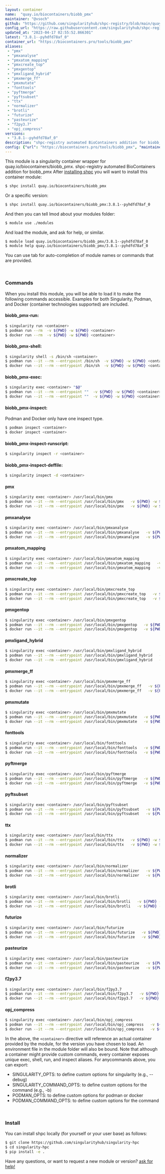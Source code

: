 ```yaml
---
layout: container
name:  "quay.io/biocontainers/biobb_pmx"
maintainer: "@vsoch"
github: "https://github.com/singularityhub/shpc-registry/blob/main/quay.io/biocontainers/biobb_pmx/container.yaml"
config_url: "https://raw.githubusercontent.com/singularityhub/shpc-registry/main/quay.io/biocontainers/biobb_pmx/container.yaml"
updated_at: "2023-04-17 02:55:52.866301"
latest: "3.8.1--pyhdfd78af_0"
container_url: "https://biocontainers.pro/tools/biobb_pmx"
aliases:
 - "pmx"
 - "pmxanalyse"
 - "pmxatom_mapping"
 - "pmxcreate_top"
 - "pmxgentop"
 - "pmxligand_hybrid"
 - "pmxmerge_ff"
 - "pmxmutate"
 - "fonttools"
 - "pyftmerge"
 - "pyftsubset"
 - "ttx"
 - "normalizer"
 - "brotli"
 - "futurize"
 - "pasteurize"
 - "f2py3.7"
 - "opj_compress"
versions:
 - "3.8.1--pyhdfd78af_0"
description: "shpc-registry automated BioContainers addition for biobb_pmx"
config: {"url": "https://biocontainers.pro/tools/biobb_pmx", "maintainer": "@vsoch", "description": "shpc-registry automated BioContainers addition for biobb_pmx", "latest": {"3.8.1--pyhdfd78af_0": "sha256:c25e06f154b5294239498065229e08b4dc736a2f3a0f81cc67d0632d57007b78"}, "tags": {"3.8.1--pyhdfd78af_0": "sha256:c25e06f154b5294239498065229e08b4dc736a2f3a0f81cc67d0632d57007b78"}, "docker": "quay.io/biocontainers/biobb_pmx", "aliases": {"pmx": "/usr/local/bin/pmx", "pmxanalyse": "/usr/local/bin/pmxanalyse", "pmxatom_mapping": "/usr/local/bin/pmxatom_mapping", "pmxcreate_top": "/usr/local/bin/pmxcreate_top", "pmxgentop": "/usr/local/bin/pmxgentop", "pmxligand_hybrid": "/usr/local/bin/pmxligand_hybrid", "pmxmerge_ff": "/usr/local/bin/pmxmerge_ff", "pmxmutate": "/usr/local/bin/pmxmutate", "fonttools": "/usr/local/bin/fonttools", "pyftmerge": "/usr/local/bin/pyftmerge", "pyftsubset": "/usr/local/bin/pyftsubset", "ttx": "/usr/local/bin/ttx", "normalizer": "/usr/local/bin/normalizer", "brotli": "/usr/local/bin/brotli", "futurize": "/usr/local/bin/futurize", "pasteurize": "/usr/local/bin/pasteurize", "f2py3.7": "/usr/local/bin/f2py3.7", "opj_compress": "/usr/local/bin/opj_compress"}}
---
```


This module is a singularity container wrapper for quay.io/biocontainers/biobb_pmx.
shpc-registry automated BioContainers addition for biobb_pmx
After [installing shpc](#install) you will want to install this container module:


```bash
$ shpc install quay.io/biocontainers/biobb_pmx
```

Or a specific version:

```bash
$ shpc install quay.io/biocontainers/biobb_pmx:3.8.1--pyhdfd78af_0
```

And then you can tell lmod about your modules folder:

```bash
$ module use ./modules
```

And load the module, and ask for help, or similar.

```bash
$ module load quay.io/biocontainers/biobb_pmx/3.8.1--pyhdfd78af_0
$ module help quay.io/biocontainers/biobb_pmx/3.8.1--pyhdfd78af_0
```

You can use tab for auto-completion of module names or commands that are provided.

<br>

### Commands

When you install this module, you will be able to load it to make the following commands accessible.
Examples for both Singularity, Podman, and Docker (container technologies supported) are included.

#### biobb_pmx-run:

```bash
$ singularity run <container>
$ podman run --rm  -v ${PWD} -w ${PWD} <container>
$ docker run --rm  -v ${PWD} -w ${PWD} <container>
```

#### biobb_pmx-shell:

```bash
$ singularity shell -s /bin/sh <container>
$ podman run --it --rm --entrypoint /bin/sh  -v ${PWD} -w ${PWD} <container>
$ docker run --it --rm --entrypoint /bin/sh  -v ${PWD} -w ${PWD} <container>
```

#### biobb_pmx-exec:

```bash
$ singularity exec <container> "$@"
$ podman run --it --rm --entrypoint ""  -v ${PWD} -w ${PWD} <container> "$@"
$ docker run --it --rm --entrypoint ""  -v ${PWD} -w ${PWD} <container> "$@"
```

#### biobb_pmx-inspect:

Podman and Docker only have one inspect type.

```bash
$ podman inspect <container>
$ docker inspect <container>
```

#### biobb_pmx-inspect-runscript:

```bash
$ singularity inspect -r <container>
```

#### biobb_pmx-inspect-deffile:

```bash
$ singularity inspect -d <container>
```


#### pmx

```bash
$ singularity exec <container> /usr/local/bin/pmx
$ podman run --it --rm --entrypoint /usr/local/bin/pmx   -v ${PWD} -w ${PWD} <container> -c " $@"
$ docker run --it --rm --entrypoint /usr/local/bin/pmx   -v ${PWD} -w ${PWD} <container> -c " $@"
```


#### pmxanalyse

```bash
$ singularity exec <container> /usr/local/bin/pmxanalyse
$ podman run --it --rm --entrypoint /usr/local/bin/pmxanalyse   -v ${PWD} -w ${PWD} <container> -c " $@"
$ docker run --it --rm --entrypoint /usr/local/bin/pmxanalyse   -v ${PWD} -w ${PWD} <container> -c " $@"
```


#### pmxatom_mapping

```bash
$ singularity exec <container> /usr/local/bin/pmxatom_mapping
$ podman run --it --rm --entrypoint /usr/local/bin/pmxatom_mapping   -v ${PWD} -w ${PWD} <container> -c " $@"
$ docker run --it --rm --entrypoint /usr/local/bin/pmxatom_mapping   -v ${PWD} -w ${PWD} <container> -c " $@"
```


#### pmxcreate_top

```bash
$ singularity exec <container> /usr/local/bin/pmxcreate_top
$ podman run --it --rm --entrypoint /usr/local/bin/pmxcreate_top   -v ${PWD} -w ${PWD} <container> -c " $@"
$ docker run --it --rm --entrypoint /usr/local/bin/pmxcreate_top   -v ${PWD} -w ${PWD} <container> -c " $@"
```


#### pmxgentop

```bash
$ singularity exec <container> /usr/local/bin/pmxgentop
$ podman run --it --rm --entrypoint /usr/local/bin/pmxgentop   -v ${PWD} -w ${PWD} <container> -c " $@"
$ docker run --it --rm --entrypoint /usr/local/bin/pmxgentop   -v ${PWD} -w ${PWD} <container> -c " $@"
```


#### pmxligand_hybrid

```bash
$ singularity exec <container> /usr/local/bin/pmxligand_hybrid
$ podman run --it --rm --entrypoint /usr/local/bin/pmxligand_hybrid   -v ${PWD} -w ${PWD} <container> -c " $@"
$ docker run --it --rm --entrypoint /usr/local/bin/pmxligand_hybrid   -v ${PWD} -w ${PWD} <container> -c " $@"
```


#### pmxmerge_ff

```bash
$ singularity exec <container> /usr/local/bin/pmxmerge_ff
$ podman run --it --rm --entrypoint /usr/local/bin/pmxmerge_ff   -v ${PWD} -w ${PWD} <container> -c " $@"
$ docker run --it --rm --entrypoint /usr/local/bin/pmxmerge_ff   -v ${PWD} -w ${PWD} <container> -c " $@"
```


#### pmxmutate

```bash
$ singularity exec <container> /usr/local/bin/pmxmutate
$ podman run --it --rm --entrypoint /usr/local/bin/pmxmutate   -v ${PWD} -w ${PWD} <container> -c " $@"
$ docker run --it --rm --entrypoint /usr/local/bin/pmxmutate   -v ${PWD} -w ${PWD} <container> -c " $@"
```


#### fonttools

```bash
$ singularity exec <container> /usr/local/bin/fonttools
$ podman run --it --rm --entrypoint /usr/local/bin/fonttools   -v ${PWD} -w ${PWD} <container> -c " $@"
$ docker run --it --rm --entrypoint /usr/local/bin/fonttools   -v ${PWD} -w ${PWD} <container> -c " $@"
```


#### pyftmerge

```bash
$ singularity exec <container> /usr/local/bin/pyftmerge
$ podman run --it --rm --entrypoint /usr/local/bin/pyftmerge   -v ${PWD} -w ${PWD} <container> -c " $@"
$ docker run --it --rm --entrypoint /usr/local/bin/pyftmerge   -v ${PWD} -w ${PWD} <container> -c " $@"
```


#### pyftsubset

```bash
$ singularity exec <container> /usr/local/bin/pyftsubset
$ podman run --it --rm --entrypoint /usr/local/bin/pyftsubset   -v ${PWD} -w ${PWD} <container> -c " $@"
$ docker run --it --rm --entrypoint /usr/local/bin/pyftsubset   -v ${PWD} -w ${PWD} <container> -c " $@"
```


#### ttx

```bash
$ singularity exec <container> /usr/local/bin/ttx
$ podman run --it --rm --entrypoint /usr/local/bin/ttx   -v ${PWD} -w ${PWD} <container> -c " $@"
$ docker run --it --rm --entrypoint /usr/local/bin/ttx   -v ${PWD} -w ${PWD} <container> -c " $@"
```


#### normalizer

```bash
$ singularity exec <container> /usr/local/bin/normalizer
$ podman run --it --rm --entrypoint /usr/local/bin/normalizer   -v ${PWD} -w ${PWD} <container> -c " $@"
$ docker run --it --rm --entrypoint /usr/local/bin/normalizer   -v ${PWD} -w ${PWD} <container> -c " $@"
```


#### brotli

```bash
$ singularity exec <container> /usr/local/bin/brotli
$ podman run --it --rm --entrypoint /usr/local/bin/brotli   -v ${PWD} -w ${PWD} <container> -c " $@"
$ docker run --it --rm --entrypoint /usr/local/bin/brotli   -v ${PWD} -w ${PWD} <container> -c " $@"
```


#### futurize

```bash
$ singularity exec <container> /usr/local/bin/futurize
$ podman run --it --rm --entrypoint /usr/local/bin/futurize   -v ${PWD} -w ${PWD} <container> -c " $@"
$ docker run --it --rm --entrypoint /usr/local/bin/futurize   -v ${PWD} -w ${PWD} <container> -c " $@"
```


#### pasteurize

```bash
$ singularity exec <container> /usr/local/bin/pasteurize
$ podman run --it --rm --entrypoint /usr/local/bin/pasteurize   -v ${PWD} -w ${PWD} <container> -c " $@"
$ docker run --it --rm --entrypoint /usr/local/bin/pasteurize   -v ${PWD} -w ${PWD} <container> -c " $@"
```


#### f2py3.7

```bash
$ singularity exec <container> /usr/local/bin/f2py3.7
$ podman run --it --rm --entrypoint /usr/local/bin/f2py3.7   -v ${PWD} -w ${PWD} <container> -c " $@"
$ docker run --it --rm --entrypoint /usr/local/bin/f2py3.7   -v ${PWD} -w ${PWD} <container> -c " $@"
```


#### opj_compress

```bash
$ singularity exec <container> /usr/local/bin/opj_compress
$ podman run --it --rm --entrypoint /usr/local/bin/opj_compress   -v ${PWD} -w ${PWD} <container> -c " $@"
$ docker run --it --rm --entrypoint /usr/local/bin/opj_compress   -v ${PWD} -w ${PWD} <container> -c " $@"
```



In the above, the `<container>` directive will reference an actual container provided
by the module, for the version you have chosen to load. An environment file in the
module folder will also be bound. Note that although a container
might provide custom commands, every container exposes unique exec, shell, run, and
inspect aliases. For anycommands above, you can export:

 - SINGULARITY_OPTS: to define custom options for singularity (e.g., --debug)
 - SINGULARITY_COMMAND_OPTS: to define custom options for the command (e.g., -b)
 - PODMAN_OPTS: to define custom options for podman or docker
 - PODMAN_COMMAND_OPTS: to define custom options for the command

<br>

### Install

You can install shpc locally (for yourself or your user base) as follows:

```bash
$ git clone https://github.com/singularityhub/singularity-hpc
$ cd singularity-hpc
$ pip install -e .
```

Have any questions, or want to request a new module or version? [ask for help!](https://github.com/singularityhub/singularity-hpc/issues)